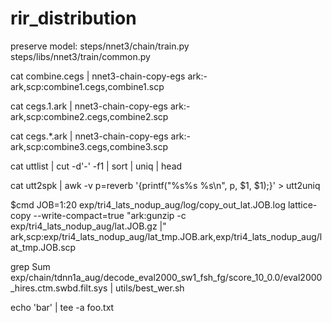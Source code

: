# rir_distribution
preserve model: steps/nnet3/chain/train.py
steps/libs/nnet3/train/common.py

cat combine.cegs | nnet3-chain-copy-egs ark:- ark,scp:combine1.cegs,combine1.scp

cat cegs.1.ark | nnet3-chain-copy-egs ark:- ark,scp:combine2.cegs,combine2.scp

cat cegs.*.ark | nnet3-chain-copy-egs ark:- ark,scp:combine3.cegs,combine3.scp

cat uttlist | cut -d'-' -f1 | sort | uniq | head

cat utt2spk | awk -v p=reverb '{printf("%s%s %s\n", p, $1, $1);}' > utt2uniq

$cmd JOB=1:20 exp/tri4_lats_nodup_aug/log/copy_out_lat.JOB.log   lattice-copy --write-compact=true "ark:gunzip -c exp/tri4_lats_nodup_aug/lat.JOB.gz |" ark,scp:exp/tri4_lats_nodup_aug/lat_tmp.JOB.ark,exp/tri4_lats_nodup_aug/lat_tmp.JOB.scp


grep Sum exp/chain/tdnn1a_aug/decode_eval2000_sw1_fsh_fg/score_10_0.0/eval2000_hires.ctm.swbd.filt.sys | utils/best_wer.sh

echo 'bar' | tee -a foo.txt

